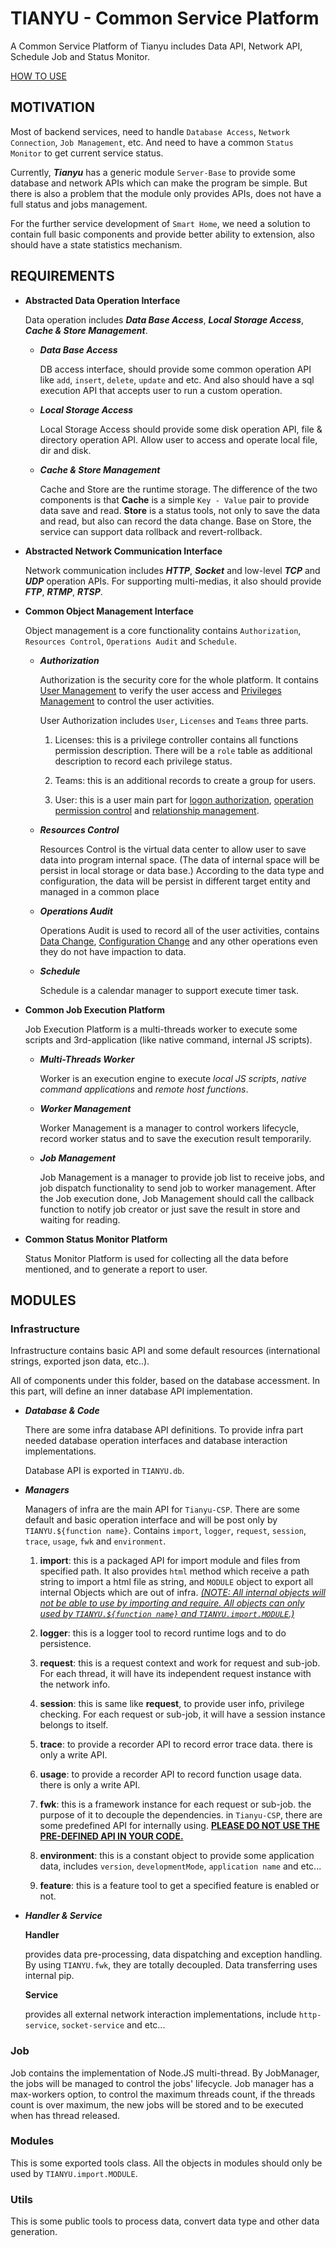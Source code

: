 # TIANYU - Common Service Platform

A Common Service Platform of Tianyu includes Data API, Network API, Schedule Job and Status Monitor.

[HOW TO USE](.doc/how-to-use.md)

## MOTIVATION

Most of backend services, need to handle `Database Access`, `Network Connection`, `Job Management`, etc. And need to have a common `Status Monitor` to get current service status.

Currently, _**Tianyu**_ has a generic module `Server-Base` to provide some database and network APIs which can make the program be simple. But there is also a problem that the module only provides APIs, does not have a full status and jobs management.

For the further service development of `Smart Home`, we need a solution to contain full basic components and provide better ability to extension, also should have a state statistics mechanism.

## REQUIREMENTS

- **Abstracted Data Operation Interface**

  Data operation includes **_Data Base Access_**, **_Local Storage Access_**, **_Cache & Store Management_**.

  - **_Data Base Access_**

    DB access interface, should provide some common operation API like `add`, `insert`, `delete`, `update` and etc. And also should have a sql execution API that accepts user to run a custom operation.

  - **_Local Storage Access_**

    Local Storage Access should provide some disk operation API, file & directory operation API. Allow user to access and operate local file, dir and disk.

  - **_Cache & Store Management_**

    Cache and Store are the runtime storage. The difference of the two components is that **Cache** is a simple `Key - Value` pair to provide data save and read. **Store** is a status tools, not only to save the data and read, but also can record the data change. Base on Store, the service can support data rollback and revert-rollback.

- **Abstracted Network Communication Interface**

  Network communication includes **_HTTP_**, **_Socket_** and low-level **_TCP_** and **_UDP_** operation APIs. For supporting multi-medias, it also should provide **_FTP_**, **_RTMP_**, **_RTSP_**.

- **Common Object Management Interface**

  Object management is a core functionality contains `Authorization`, `Resources Control`, `Operations Audit` and `Schedule`.

  - **_Authorization_**

    Authorization is the security core for the whole platform. It contains <u>User Management</u> to verify the user access and <u>Privileges Management</u> to control the user activities.

    User Authorization includes `User`, `Licenses` and `Teams` three parts.

    1. Licenses: this is a privilege controller contains all functions permission description. There will be a `role` table as additional description to record each privilege status.

    2. Teams: this is an additional records to create a group for users.

    3. User: this is a user main part for <u>logon authorization</u>, <u>operation permission control</u> and <u>relationship management</u>.

  - **_Resources Control_**

    Resources Control is the virtual data center to allow user to save data into program internal space. (The data of internal space will be persist in local storage or data base.) According to the data type and configuration, the data will be persist in different target entity and managed in a common place

  - **_Operations Audit_**

    Operations Audit is used to record all of the user activities, contains <u>Data Change</u>, <u>Configuration Change</u> and any other operations even they do not have impaction to data.

  - **_Schedule_**

    Schedule is a calendar manager to support execute timer task.

- **Common Job Execution Platform**

  Job Execution Platform is a multi-threads worker to execute some scripts and 3rd-application (like native command, internal JS scripts).

  - **_Multi-Threads Worker_**

    Worker is an execution engine to execute _local JS scripts_, _native command applications_ and _remote host functions_.

  - **_Worker Management_**

    Worker Management is a manager to control workers lifecycle, record worker status and to save the execution result temporarily.

  - **_Job Management_**

    Job Management is a manager to provide job list to receive jobs, and job dispatch functionality to send job to worker management. After the Job execution done, Job Management should call the callback function to notify job creator or just save the result in store and waiting for reading.

- **Common Status Monitor Platform**

  Status Monitor Platform is used for collecting all the data before mentioned, and to generate a report to user.

## MODULES

### Infrastructure

Infrastructure contains basic API and some default resources (international strings, exported json data, etc..).

All of components under this folder, based on the database accessment. In this part, will define an inner database API implementation.

- **_Database & Code_**

  There are some infra database API definitions. To provide infra part needed database operation interfaces and database interaction implementations.

  Database API is exported in `TIANYU.db`.

- **_Managers_**

  Managers of infra are the main API for `Tianyu-CSP`. There are some default and basic operation interface and will be post only by `TIANYU.${function name}`. Contains `import`, `logger`, `request`, `session`, `trace`, `usage`, `fwk` and `environment`.

  1. **import**: this is a packaged API for import module and files from specified path. It also provides `html` method which receive a path string to import a html file as string, and `MODULE` object to export all internal Objects which are out of infra. <u> _(NOTE: All internal objects will not be able to use by importing and require. All objects can only used by `TIANYU.${function name}` and `TIANYU.import.MODULE`.)_</u>

  2. **logger**: this is a logger tool to record runtime logs and to do persistence.

  3. **request**: this is a request context and work for request and sub-job. For each thread, it will have its independent request instance with the network info.

  4. **session**: this is same like **request**, to provide user info, privilege checking. For each request or sub-job, it will have a session instance belongs to itself.

  5. **trace**: to provide a recorder API to record error trace data. there is only a write API.

  6. **usage**: to provide a recorder API to record function usage data. there is only a write API.

  7. **fwk**: this is a framework instance for each request or sub-job. the purpose of it to decouple the dependencies. in `Tianyu-CSP`, there are some predefined API for internally using. <u>**PLEASE DO NOT USE THE PRE-DEFINED API IN YOUR CODE.**</u>

  8. **environment**: this is a constant object to provide some application data, includes `version`, `developmentMode`, `application name` and etc...

  9. **feature**: this is a feature tool to get a specified feature is enabled or not.

- **_Handler & Service_**

  **Handler**

  provides data pre-processing, data dispatching and exception handling. By using `TIANYU.fwk`, they are totally decoupled. Data transferring uses internal pip.

  **Service**

  provides all external network interaction implementations, include `http-service`, `socket-service` and etc...

### Job

Job contains the implementation of Node.JS multi-thread. By JobManager, the jobs will be managed to control the jobs' lifecycle. Job manager has a max-workers option, to control the maximum threads count, if the threads count is over maximum, the new jobs will be stored and to be executed when has thread released.

### Modules

This is some exported tools class. All the objects in modules should only be used by `TIANYU.import.MODULE`.

### Utils

This is some public tools to process data, convert data type and other data generation.
